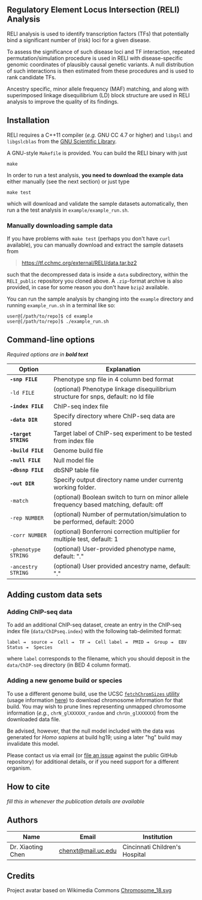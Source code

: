 ## Regulatory Element Locus Intersection (RELI) Analysis

RELI analysis is used to identify transcription factors (TFs) that 
potentially bind a significant number of (risk) loci for a given disease. 

To assess the significance of such disease loci and TF interaction, repeated 
permutation/simulation procedure is used in RELI with disease-specific genomic 
coordinates of plausibly causal genetic variants. A null distribution of such 
interactions is then estimated from these procedures and is used to rank candidate TFs.

Ancestry specific, minor allele frequency (MAF) matching, and along with superimposed 
linkage disequilibrium (LD) block structure are used in RELI analysis to improve the quality of its findings. 


## Installation

RELI requires a C++11 compiler (_e.g._ GNU CC 4.7 or higher) and `libgsl` and
`libgslcblas` from the [GNU Scientific Library][gsl].

A GNU-style `Makefile` is provided. You can build the RELI binary with just

    make

In order to run a test analysis, **you need to download the example data**
either manually (see the next section) or just type

    make test

which will download and validate the sample datasets automatically, then run
a the test analysis in `example/example_run.sh`.

### Manually downloading sample data

If you have problems with `make test` (perhaps you don't have `curl`
available), you can manually download and extract the sample datasets from

> <https://tf.cchmc.org/external/RELI/data.tar.bz2>

such that the decompressed data is inside a `data` subdirectory, within the
`RELI_public` repository you cloned above. A `.zip`-format archive is also
provided, in case for some reason you don't have `bzip2` available.

You can run the sample analysis by changing into the `example` directory and
running `example_run.sh` in a terminal like so:

    user@[/path/to/repo]$ cd example
    user@[/path/to/repo]$ ./example_run.sh

## Command-line options

_Required options are in **bold text**_

| Option                | Explanation
|-----------------------|------------------------------------------
| **`-snp FILE`**       | Phenotype snp file in 4 column bed format
| `-ld FILE`            | (optional) Phenotype linkage disequilibrium structure for snps, default: no ld file
| **`-index FILE`**     | ChIP-seq index file
| **`-data DIR`**       | Specify directory where ChIP-seq data are stored
| **`-target STRING`**  | Target label of ChIP-seq experiment to be tested from index file
| **`-build FILE`**     | Genome build file
| **`-null FILE`**      | Null model file
| **`-dbsnp FILE`**     | dbSNP table file
| **`-out DIR`**        | Specify output directory name under currentg working folder.
| `-match`              | (optional) Boolean switch to turn on minor allele frequency based matching, default: off
| `-rep NUMBER`         | (optional) Number of permutation/simulation to be performed, default: 2000
| `-corr NUMBER`        | (optional) Bonferroni correction multiplier for multiple test, default: 1
| `-phenotype STRING`   | (optional) User-provided phenotype name, default: "."
| `-ancestry STRING`    | (optional) User provided ancestry name, default: "."

## Adding custom data sets

### Adding ChIP-seq data

To add an additional ChIP-seq dataset, create an entry in the ChIP-seq index
file (`data/ChIPseq.index`) with the following tab-delimited format:

    label ⇥  source ⇥  Cell ⇥  TF ⇥  Cell label ⇥  PMID ⇥  Group ⇥  EBV Status ⇥  Species

where `label` corresponds to the filename, which you should deposit in the
`data/ChIP-seq` directory (in BED 4 column format).

### Adding a new genome build or species

To use a different genome build, use the UCSC [`fetchChromSizes` utility][fcs]
(usage information [here][fcsusage]) to download chromosome information for that
build. You may wish to prune lines representing unmapped chromosome information
(_e.g._, `chrN_glXXXXXX_random` and `chrUn_glXXXXXX`) from the downloaded data
file.

Be advised, however, that the null model included with the data was generated
for _Homo sapiens_ at build hg19; using a later "hg" build may invalidate this
model.

Please contact us via email (or [file an issue][ghi] against the public GitHub
repository) for additional details, or if you need support for a different
organism.

## How to cite

_fill this in whenever the publication details are available_

## Authors

| Name              | Email              | Institution                    |
|-------------------|--------------------|--------------------------------|
| Dr. Xiaoting Chen | chenxt@mail.uc.edu | Cincinnati Children's Hospital

## Credits

Project avatar based on Wikimedia Commons [Chromosome_18.svg][wmc]

[md]: https://help.github.com/categories/writing-on-github/
[gsl]: https://www.gnu.org/software/gsl/
[wmc]: https://commons.wikimedia.org/wiki/File:Chromosome_18.svg
[fcs]: http://hgdownload.soe.ucsc.edu/admin/exe/linux.x86_64/fetchChromSizes
[fcsusage]: http://hgdownload.soe.ucsc.edu/admin/exe/linux.x86_64/fetchChromSizes
[ghi]: https://github.com/WeirauchLab/RELI/issues
